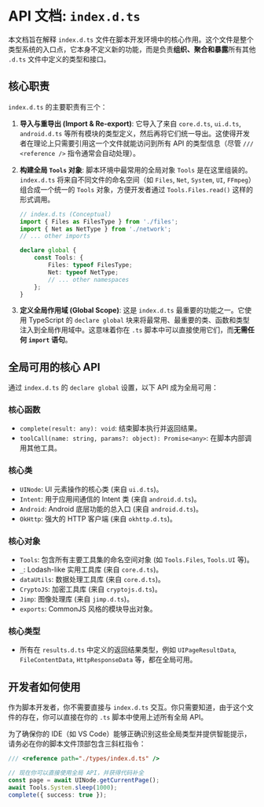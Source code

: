 # API 文档: `index.d.ts`

本文档旨在解释 `index.d.ts` 文件在脚本开发环境中的核心作用。这个文件是整个类型系统的入口点，它本身不定义新的功能，而是负责**组织、聚合和暴露**所有其他 `.d.ts` 文件中定义的类型和接口。

## 核心职责

`index.d.ts` 的主要职责有三个：

1.  **导入与重导出 (Import & Re-export)**:
    它导入了来自 `core.d.ts`, `ui.d.ts`, `android.d.ts` 等所有模块的类型定义，然后再将它们统一导出。这使得开发者在理论上只需要引用这一个文件就能访问到所有 API 的类型信息（尽管 `/// <reference />` 指令通常会自动处理）。

2.  **构建全局 `Tools` 对象**:
    脚本环境中最常用的全局对象 `Tools` 是在这里组装的。`index.d.ts` 将来自不同文件的命名空间（如 `Files`, `Net`, `System`, `UI`, `FFmpeg`）组合成一个统一的 `Tools` 对象，方便开发者通过 `Tools.Files.read()` 这样的形式调用。

    ```typescript
    // index.d.ts (Conceptual)
    import { Files as FilesType } from './files';
    import { Net as NetType } from './network';
    // ... other imports

    declare global {
        const Tools: {
            Files: typeof FilesType;
            Net: typeof NetType;
            // ... other namespaces
        };
    }
    ```

3.  **定义全局作用域 (Global Scope)**:
    这是 `index.d.ts` 最重要的功能之一。它使用 TypeScript 的 `declare global` 块来将最常用、最重要的类、函数和类型注入到全局作用域中。这意味着你在 `.ts` 脚本中可以直接使用它们，而**无需任何 `import` 语句**。

## 全局可用的核心 API

通过 `index.d.ts` 的 `declare global` 设置，以下 API 成为全局可用：

### 核心函数

-   `complete(result: any): void`: 结束脚本执行并返回结果。
-   `toolCall(name: string, params?: object): Promise<any>`: 在脚本内部调用其他工具。

### 核心类

-   `UINode`: UI 元素操作的核心类 (来自 `ui.d.ts`)。
-   `Intent`: 用于应用间通信的 Intent 类 (来自 `android.d.ts`)。
-   `Android`: Android 底层功能的总入口 (来自 `android.d.ts`)。
-   `OkHttp`: 强大的 HTTP 客户端 (来自 `okhttp.d.ts`)。

### 核心对象

-   `Tools`: 包含所有主要工具集的命名空间对象 (如 `Tools.Files`, `Tools.UI` 等)。
-   `_`: Lodash-like 实用工具库 (来自 `core.d.ts`)。
-   `dataUtils`: 数据处理工具库 (来自 `core.d.ts`)。
-   `CryptoJS`: 加密工具库 (来自 `cryptojs.d.ts`)。
-   `Jimp`: 图像处理库 (来自 `jimp.d.ts`)。
-   `exports`: CommonJS 风格的模块导出对象。

### 核心类型

-   所有在 `results.d.ts` 中定义的返回结果类型，例如 `UIPageResultData`, `FileContentData`, `HttpResponseData` 等，都在全局可用。

## 开发者如何使用

作为脚本开发者，你不需要直接与 `index.d.ts` 交互。你只需要知道，由于这个文件的存在，你可以直接在你的 `.ts` 脚本中使用上述所有全局 API。

为了确保你的 IDE（如 VS Code）能够正确识别这些全局类型并提供智能提示，请务必在你的脚本文件顶部包含三斜杠指令：

```typescript
/// <reference path="./types/index.d.ts" />

// 现在你可以直接使用全局 API，并获得代码补全
const page = await UINode.getCurrentPage();
await Tools.System.sleep(1000);
complete({ success: true });
``` 